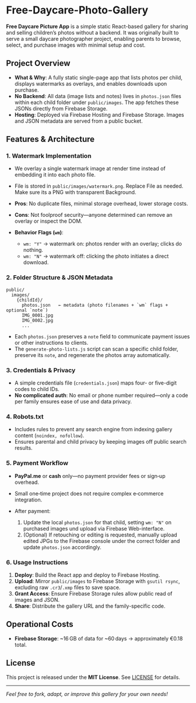 # Free-Daycare-Photo-Gallery

**Free Daycare Picture App** is a simple static React-based gallery for sharing and selling children’s photos without a backend. It was originally built to serve a small daycare photographer project, enabling parents to browse, select, and purchase images with minimal setup and cost.

## Project Overview

* **What & Why**: A fully static single-page app that lists photos per child, displays watermarks as overlays, and enables downloads upon purchase.
* **No Backend**: All data (image lists and notes) lives in `photos.json` files within each child folder under `public/images`. The app fetches these JSONs directly from Firebase Storage.
* **Hosting**: Deployed via Firebase Hosting and Firebase Storage. Images and JSON metadata are served from a public bucket.

## Features & Architecture

### 1. Watermark Implementation

* We overlay a single watermark image at render time instead of embedding it into each photo file. 
* File is stored in `public/images/watermark.png`. Replace File as needed. Make sure its a PNG with transparent Background.
* **Pros**: No duplicate files, minimal storage overhead, lower storage costs.
* **Cons**: Not foolproof security—anyone determined can remove an overlay or inspect the DOM.
* **Behavior Flags (`wm`)**:

  * `wm: "Y"` → watermark on: photos render with an overlay; clicks do nothing.
  * `wm: "N"` → watermark off: clicking the photo initiates a direct download.

### 2. Folder Structure & JSON Metadata

```
public/
  images/
    {childId}/
      photos.json   ← metadata (photo filenames + `wm` flags + optional `note`)
      IMG_0001.jpg
      IMG_0002.jpg
      ...
```

* Each `photos.json` preserves a `note` field to communicate payment issues or other instructions to clients.
* The `generate-photo-lists.js` script can scan a specific child folder, preserve its `note`, and regenerate the photos array automatically.

### 3. Credentials & Privacy

* A simple credentials file (`credentials.json`) maps four- or five-digit codes to child IDs.
* **No complicated auth**: No email or phone number required—only a code per family ensures ease of use and data privacy.

### 4. Robots.txt

* Includes rules to prevent any search engine from indexing gallery content (`noindex, nofollow`).
* Ensures parental and child privacy by keeping images off public search results.

### 5. Payment Workflow

* **PayPal.me** or **cash** only—no payment provider fees or sign‑up overhead.
* Small one‑time project does not require complex e‑commerce integration.
* After payment:

  1. Update the local `photos.json` for that child, setting `wm: "N"` on purchased images und upload via Firebase Web-interface.
  2. (Optional) If retouching or editing is requested, manually upload edited JPGs to the Firebase console under the correct folder and update `photos.json` accordingly.

### 6. Usage Instructions

1. **Deploy**: Build the React app and deploy to Firebase Hosting.
2. **Upload**: Mirror `public/images` to Firebase Storage with `gsutil rsync`, excluding raw `.cr3`/`.xmp` files to save space.
3. **Grant Access**: Ensure Firebase Storage rules allow public read of images and JSON.
4. **Share**: Distribute the gallery URL and the family-specific code.

## Operational Costs

* **Firebase Storage**: \~16 GB of data for \~60 days → approximately €0.18 total.

## License

This project is released under the **MIT License**. See [LICENSE](LICENSE) for details.

---

*Feel free to fork, adapt, or improve this gallery for your own needs!*
